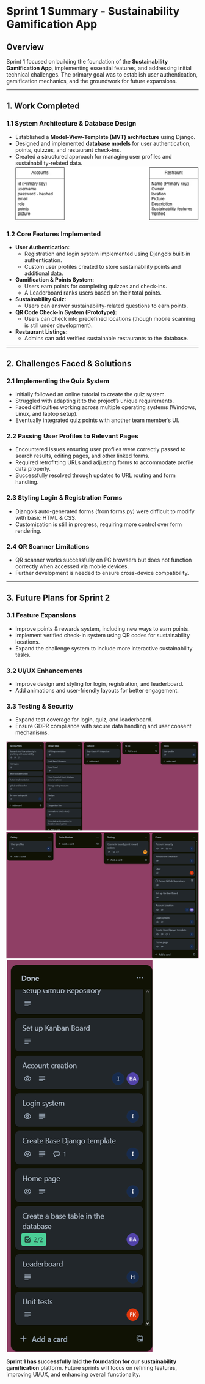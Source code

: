 # Sprint 1 Summary - Sustainability Gamification App

## Overview

Sprint 1 focused on building the foundation of the **Sustainability Gamification App**, implementing essential features, and addressing initial technical challenges. The primary goal was to establish user authentication, gamification mechanics, and the groundwork for future expansions.

---

## 1. Work Completed

### 1.1 System Architecture & Database Design

- Established a **Model-View-Template (MVT) architecture** using Django.
- Designed and implemented **database models** for user authentication, points, quizzes, and restaurant check-ins.
- Created a structured approach for managing user profiles and sustainability-related data.
  ![UML diagram](images/image1.png)

### 1.2 Core Features Implemented

- **User Authentication:**
  - Registration and login system implemented using Django’s built-in authentication.
  - Custom user profiles created to store sustainability points and additional data.
- **Gamification & Points System:**
  - Users earn points for completing quizzes and check-ins.
  - A Leaderboard ranks users based on their total points.
- **Sustainability Quiz:**
  - Users can answer sustainability-related questions to earn points.
- **QR Code Check-In System (Prototype):**
  - Users can check into predefined locations (though mobile scanning is still under development).
- **Restaurant Listings:**
  - Admins can add verified sustainable restaurants to the database.

---

## 2. Challenges Faced & Solutions

### 2.1 Implementing the Quiz System

- Initially followed an online tutorial to create the quiz system.
- Struggled with adapting it to the project’s unique requirements.
- Faced difficulties working across multiple operating systems (Windows, Linux, and laptop setup).
- Eventually integrated quiz points with another team member’s UI.

### 2.2 Passing User Profiles to Relevant Pages

- Encountered issues ensuring user profiles were correctly passed to search results, editing pages, and other linked forms.
- Required retrofitting URLs and adjusting forms to accommodate profile data properly.
- Successfully resolved through updates to URL routing and form handling.

### 2.3 Styling Login & Registration Forms

- Django’s auto-generated forms (from forms.py) were difficult to modify with basic HTML & CSS.
- Customization is still in progress, requiring more control over form rendering.

### 2.4 QR Scanner Limitations

- QR scanner works successfully on PC browsers but does not function correctly when accessed via mobile devices.
- Further development is needed to ensure cross-device compatibility.

---

## 3. Future Plans for Sprint 2

### 3.1 Feature Expansions

- Improve points & rewards system, including new ways to earn points.
- Implement verified check-in system using QR codes for sustainability locations.
- Expand the challenge system to include more interactive sustainability tasks.

### 3.2 UI/UX Enhancements

- Improve design and styling for login, registration, and leaderboard.
- Add animations and user-friendly layouts for better engagement.

### 3.3 Testing & Security

- Expand test coverage for login, quiz, and leaderboard.
- Ensure GDPR compliance with secure data handling and user consent mechanisms.

![kanban1](images/image2.png)
![kanban2](images/image3.png)
![kanban3](images/image4.png)

**Sprint 1 has successfully laid the foundation for our sustainability gamification** platform. Future sprints will focus on refining features, improving UI/UX, and enhancing overall functionality.

